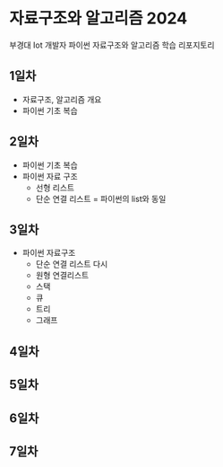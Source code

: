 # 자료구조와 알고리즘 2024
부경대 Iot 개발자 파이썬 자료구조와 알고리즘 학습 리포지토리

## 1일차
- 자료구조, 알고리즘 개요
- 파이썬 기초 복습

## 2일차
- 파이썬 기초 복습
- 파이썬 자료 구조
    - 선형 리스트
    - 단순 연결 리스트 = 파이썬의 list와 동일

## 3일차
- 파이썬 자료구조
    - 단순 연결 리스트 다시
    - 원형 연결리스트
    - 스택
    - 큐
    - 트리
    - 그래프

## 4일차


## 5일차


## 6일차


## 7일차